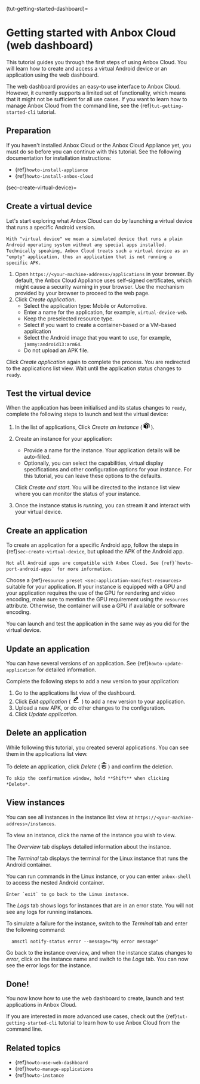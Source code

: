 (tut-getting-started-dashboard)=
# Getting started with Anbox Cloud (web dashboard)

This tutorial guides you through the first steps of using Anbox Cloud. You will learn how to create and access a virtual Android device or an application using the web dashboard.

The web dashboard provides an easy-to use interface to Anbox Cloud. However, it currently supports a limited set of functionality, which means that it might not be sufficient for all use cases. If you want to learn how to manage Anbox Cloud from the command line, see the {ref}`tut-getting-started-cli` tutorial.

## Preparation

If you haven't installed Anbox Cloud or the Anbox Cloud Appliance yet, you must do so before you can continue with this tutorial. See the following documentation for installation instructions:

- {ref}`howto-install-appliance`
- {ref}`howto-install-anbox-cloud`

(sec-create-virtual-device)=
## Create a virtual device

Let's start exploring what Anbox Cloud can do by launching a virtual device that runs a specific Android version.

```{note}
With "virtual device" we mean a simulated device that runs a plain Android operating system without any special apps installed. Technically speaking, Anbox Cloud treats such a virtual device as an "empty" application, thus an application that is not running a specific APK.
```

1. Open `https://<your-machine-address>/applications` in your browser. By default, the Anbox Cloud Appliance uses self-signed certificates, which might cause a security warning in your browser. Use the mechanism provided by your browser to proceed to the web page.
1. Click *Create application*.
   - Select the application type: Mobile or Automotive.
   - Enter a name for the application, for example, `virtual-device-web`.
   - Keep the preselected resource type.
   - Select if you want to create a container-based or a VM-based application
   - Select the Android image that you want to use, for example, `jammy:android13:arm64`.
   - Do not upload an APK file.

Click *Create application* again to complete the process. You are redirected to the applications list view. Wait until the application status changes to `ready`.

## Test the virtual device

When the application has been initialised and its status changes to `ready`, complete the following steps to launch and test the virtual device:

1. In the list of applications, Click *Create an instance* ( ![create an instance icon](/images/create-instance-icon.png) ).

2. Create an instance for your application:

   - Provide a name for the instance. Your application details will be auto-filled.
   - Optionally, you can select the capabilities, virtual display specifications and other configuration options for your instance. For this tutorial, you can leave these options to the defaults.

   Click *Create and start*. You will be directed to the instance list view where you can monitor the status of your instance.

3. Once the instance status is *running*, you can stream it and interact with your virtual device.

## Create an application

To create an application for a specific Android app, follow the steps in {ref}`sec-create-virtual-device`, but upload the APK of the Android app.

```{important}
Not all Android apps are compatible with Anbox Cloud. See {ref}`howto-port-android-apps` for more information.
```

Choose a {ref}`resource preset <sec-application-manifest-resources>` suitable for your application. If your instance is equipped with a GPU and your application requires the use of the GPU for rendering and video encoding, make sure to mention the GPU requirement using the `resources` attribute. Otherwise, the container will use a GPU if available or software encoding.

You can launch and test the application in the same way as you did for the virtual device.

## Update an application

You can have several versions of an application. See {ref}`howto-update-application` for detailed information.

Complete the following steps to add a new version to your application:

1. Go to the applications list view of the dashboard.
2. Click *Edit application* (![edit application icon](/images/edit-application-icon.png)) to add a new version to your application.
3. Upload a new APK, or do other changes to the configuration.
4. Click *Update application*.

## Delete an application

While following this tutorial, you created several applications. You can see them in the applications list view.

To delete an application, click *Delete* ( ![delete application icon](/images/delete-icon.png) ) and confirm the deletion.

```{tip}
To skip the confirmation window, hold **Shift** when clicking *Delete*.
```

## View instances

You can see all instances in the instance list view at `https://<your-machine-address>/instances`.

To view an instance, click the name of the instance you wish to view. 

The *Overview* tab displays detailed information about the instance.

The *Terminal* tab displays the terminal for the Linux instance that runs the Android container.

   You can run commands in the Linux instance, or you can enter `anbox-shell` to access the nested Android container. 
   ```{tip}
   Enter `exit` to go back to the Linux instance.
   ```

The *Logs* tab shows logs for instances that are in an error state. You will not see any logs for running instances.

   To simulate a failure for the instance, switch to the *Terminal* tab and enter the following command:

      amsctl notify-status error --message="My error message"

   Go back to the instance overview, and when the instance status changes to *error*, click on the instance name and switch to the *Logs* tab. You can now see the error logs for the instance.

## Done!

You now know how to use the web dashboard to create, launch and test applications in Anbox Cloud.

If you are interested in more advanced use cases, check out the {ref}`tut-getting-started-cli` tutorial to learn how to use Anbox Cloud from the command line.

## Related topics

* {ref}`howto-use-web-dashboard`
* {ref}`howto-manage-applications`
* {ref}`howto-instance`

